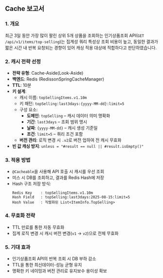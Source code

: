 ## Cache 보고서

### 1. 개요
최근 3일 동안 가장 많이 팔린 상위 5개 상품을 조회하는 인기상품조회 API(`GET /api/v1/items/top-selling`)는 집계성 쿼리 특성상 조회 비용이 높고,
동일한 결과가 짧은 시간 내 반복 요청되는 경향이 있어 캐싱 적용 대상에 적합하다고 판단하였습니다.

### 2. 캐시 전략 선정
- **전략 유형**: Cache-Aside(Look-Aside)
- **백엔드**: Redis (RedissonSpringCacheManager)
- **TTL**: 10분
- **키 설계**:
    - 캐시 이름: `topSellingItems.v1.10m`
    - 키 패턴: `topSelling:last3days:{yyyy-MM-dd}:limit=5`
    - 구성 요소:
        - **도메인**: `topSelling` – 캐시 데이터 의미 명확화
        - **기간**: `last3days` – 조회 범위 명시
        - **날짜**: `{yyyy-MM-dd}` – 캐시 생성 기준일
        - **조건**: `limit=5` – 쿼리 조건 포함
    - **버전 관리**: 로직 변경 시 `.v2`로 버전 업하여 전 캐시 무효화
- **빈 값 캐싱 방지**: `unless = "#result == null || #result.isEmpty()"`

### 3. 적용 방법
- `@Cacheable`을 사용해 API 호출 시 캐시를 우선 조회
- 미스 시 DB를 조회하고, 결과를 Redis Hash에 저장
- Hash 구조 저장 방식:
  ```
  Redis Key    : topSellingItems.v1.10m
  Hash Field   : topSelling:last3days:2025-08-15:limit=5
  Hash Value   : 직렬화된 List<ItemInfo.TopSelling>
  ```

### 4. 무효화 전략
- TTL 만료를 통한 자동 무효화
- 집계 로직 변경 시 캐시 버전 변경(`v1` → `v2`)으로 전체 무효화

### 5. 기대 효과
- 인기상품조회 API의 반복 조회 시 DB 부하 감소
- TTL을 통한 최신데이터-성능 균형 유지
- 명확한 키 네이밍과 버전 관리로 유지보수 용이성 확보
